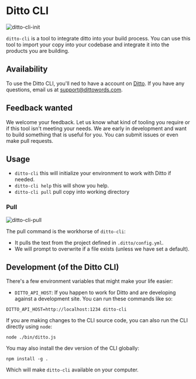 # Ditto CLI

![ditto-cli-init](https://user-images.githubusercontent.com/59497/91914546-33086500-ec6d-11ea-9712-56564a8bfb3f.gif)

`ditto-cli` is a tool to integrate ditto into your build process.  You can use this tool to import your copy into your codebase and integrate it into the products you are building.

## Availability

To use the Ditto CLI, you'll ned to have a account on [Ditto](https://dittowords.com). If you have any questions, email us at support@dittowords.com.

## Feedback wanted

We welcome your feedback.
Let us know what kind of tooling you require or if this tool isn't meeting your needs.  We are early in development and want to build something that is useful for you.
You can submit issues or even make pull requests.

## Usage

* `ditto-cli` this will initialize your environment to work with Ditto if needed.
* `ditto-cli help` this will show you help.
* `ditto-cli pull` pull copy into working directory

### Pull

![ditto-cli-pull](https://user-images.githubusercontent.com/59497/91914557-356abf00-ec6d-11ea-867c-7d73dc95e90b.gif)

The pull command is the workhorse of `ditto-cli`:

* It pulls the text from the project defined in `.ditto/config.yml`.
* We will prompt to overwrite if a file exists (unless we have set a default).


## Development (of the Ditto CLI)

There's a few environment variables that might make your life easier:

* `DITTO_API_HOST`: If you happen to work for Ditto and are developing against a development site.
You can run these commands like so:

```
DITTO_API_HOST=http://localhost:1234 ditto-cli
```

If you are making changes to the CLI source code, you can also run the CLI directly
using `node`:

```
node ./bin/ditto.js
```

You may also install the dev version of the CLI globally:

```
npm install -g .
```

Which will make `ditto-cli` available on your computer.
